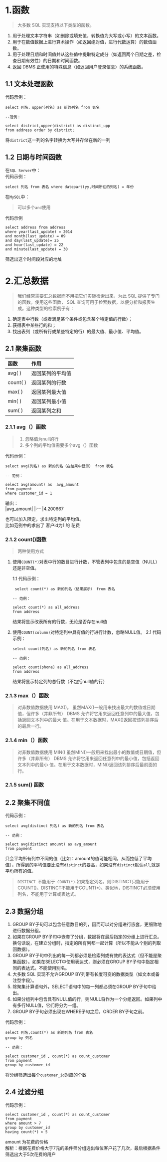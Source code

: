 # 1.函数
> 大多数 SQL 实现支持以下类型的函数。

1. 用于处理文本字符串（如删除或填充值，转换值为大写或小写）的文本函数。
2. 用于在数值数据上进行算术操作（如返回绝对值，进行代数运算）的数值函数。
3. 用于处理日期和时间值并从这些值中提取特定成分（如返回两个日期之差，检查日期有效性）的日期和时间函数。
4. 返回 DBMS 正使用的特殊信息（如返回用户登录信息）的系统函数。
## 1.1 文本处理函数
代码示例：
```
select 列名，upper(列名) as 新的列名 from 表名

--范例：

select district,upper(district) as distinct_upp 
from address order by district;

```
将`district`这一列的名字转换为大写并存储在新的一列

## 1.2 日期与时间函数
在`SQL Server`中：<br>
代码示例：
```
select 列名 from 表名 where datepart(yy,时间所在的列名) = 年份

```

在`MySQL`中：
> 可以多个`and`使用

代码示例
```
select address from address
where year(last_update) = 2014 
and month(last_update) = 09
and day(last_update)= 25
and hour(last_update) = 22
and minute(last_update) = 30

```

筛选出这个时间段对应的地址

# 2.汇总数据
> 我们经常需要汇总数据而不用把它们实际检索出来，为此 SQL 提供了专门的函数。使用这些函数， SQL 查询可用于检索数据，以便分析和报表生成。这种类型的检索例子有：
1. 确定表中行数（或者满足某个条件或包含某个特定值的行数）；
2. 获得表中某些行的和；
3. 找出表列（或所有行或某些特定的行）的最大值、最小值、平均值。
## 2.1 聚集函数
|函数|作用
|:--|:--
|avg( )|返回某列的平均值
|count( )|返回某列的行数
|max( )|返回某列最大值
|min( )|返回某列最小值
|sum( )|返回某列之和
### 2.1.1  avg（）函数
> 1. 忽略值为null的行
> 2. 多个列的平均值需要多个avg（）函数

代码示例：
```
select avg(列名) as 新的列名（在结果中显示） from 表名

-- 范例：

select avg(amount) as  avg_amount 
from payment
where customer_id = 1

```
输出：<br>
|avg_amount|
|:--
|4.200667

也可以加入限定，求出特定列的平均值。<br>
比如范例中的求出了 客户id为1 的 花费

### 2.1.2 count()函数
> 两种使用方式
1. 使用`COUNT(*)`对表中行的数目进行计数，不管表列中包含的是空值（NULL）还是非空值。

    1.1 代码示例：
    ```
     select count(*) as 新的列名（结果展示） from 表名

    -- 范例：

    select count(*) as all_address
    from address

    ```

    结果将显示改表所有的行数，无论是否存在null值

2. 使用`COUNT(column)`对特定列中具有值的行进行计数，忽略NULL值。
    2.1 代码示例：
    ```
    select count(列名) as 新的列名 from 表名

    -- 范例：

    select count(phone) as all_address
    from address

    ``` 
    结果将显示特定列的总行数（不包括null值的行）

### 2.1.3 max（）函数
> 对非数值数据使用 MAX()。
虽然MAX()一般用来找出最大的数值或日期值，但许多（并非所有） DBMS 允许将它用来返回任意列中的最大值，包括返回文本列中的最大
值。在用于文本数据时，MAX()返回按该列排序后的最后一行。

### 2.1.4 min（）函数
> 对非数值数据使用 MIN()
虽然MIN()一般用来找出最小的数值或日期值，但许多（并非所有） DBMS 允许将它用来返回任意列中的最小值，包括返回文本列中的最小 值。在用于文本数据时，MIN()返回该列排序后最前面的行。

### 2.1.5 sum() 函数

## 2.2 聚集不同值
代码示例：
```
select avg(distinct 列名) as 新的列名 from 表名

-- 范例：

select avg(distinct amount) as avg_amount
from payment

```
只会平均所有列中不同的值（比如：amount的值可能相同，从而拉低了平均值），所得到的平均值要比没有`distinct`的要高，如果没有`distinct`默认`all`,就是平均所有的值。

> `DISTINCT `不能用于` COUNT(*)`.如果指定列名，则DISTINCT只能用于COUNT()。DISTINCT不能用于COUNT(*)。类似地，DISTINCT必须使用列名，不能用于计算或表达式。

## 2.3 数据分组
1. GROUP BY子句可以包含任意数目的列，因而可以对分组进行嵌套，更细致地进行数据分组。
2. 如果在GROUP BY子句中嵌套了分组，数据将在最后指定的分组上进行汇总。换句话说，在建立分组时，指定的所有列都一起计算（所以不能从个别的列取回数据）。
3. GROUP BY子句中列出的每一列都必须是检索列或有效的表达式（但不能是聚集函数）。如果在SELECT中使用表达式，则必须在GROUP BY子句中指定相同的表达式。不能使用别名。
4. 大多数 SQL 实现不允许GROUP BY列带有长度可变的数据类型（如文本或备注型字段）。
5. 除聚集计算语句外，SELECT语句中的每一列都必须在GROUP BY子句中给出。
6. 如果分组列中包含具有NULL值的行，则NULL将作为一个分组返回。如果列中有多行NULL值，它们将分为一组。
7. GROUP BY子句必须出现在WHERE子句之后，ORDER BY子句之前。

代码示例：
```
select 列名,count(*) as 新的列名 from 表名
group by 列名

-- 范例：

select customer_id , count(*) as count_customer
from payment
group by customer_id

```
将分组筛选出每个`customer_id`对应的个数

## 2.4 过滤分组
代码示例：
```
select customer_id , count(*) as count_customer
from payment
where amount > 7
group by customer_id
having count(*) > 5

```
amount 为花费的价格<br>
解析：根据花费价格大于7元的条件筛分组选出每位客户花了几次，最后根据条件筛选出大于5次花费的用户


